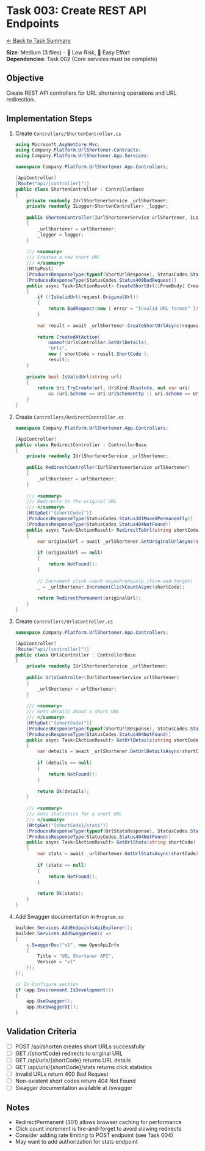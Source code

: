 # Task 003: Create REST API Endpoints

[← Back to Task Summary](./task-summary.md)

**Size**: Medium (3 files) - 🎯 Low Risk, 💪 Easy Effort  
**Dependencies**: Task 002 (Core services must be complete)

## Objective

Create REST API controllers for URL shortening operations and URL redirection.

## Implementation Steps

1. Create `Controllers/ShortenController.cs`
   ```csharp
   using Microsoft.AspNetCore.Mvc;
   using Company.Platform.UrlShortener.Contracts;
   using Company.Platform.UrlShortener.App.Services;
   
   namespace Company.Platform.UrlShortener.App.Controllers;
   
   [ApiController]
   [Route("api/[controller]")]
   public class ShortenController : ControllerBase
   {
       private readonly IUrlShortenerService _urlShortener;
       private readonly ILogger<ShortenController> _logger;
       
       public ShortenController(IUrlShortenerService urlShortener, ILogger<ShortenController> logger)
       {
           _urlShortener = urlShortener;
           _logger = logger;
       }
       
       /// <summary>
       /// Creates a new short URL
       /// </summary>
       [HttpPost]
       [ProducesResponseType(typeof(ShortUrlResponse), StatusCodes.Status201Created)]
       [ProducesResponseType(StatusCodes.Status400BadRequest)]
       public async Task<IActionResult> CreateShortUrl([FromBody] CreateShortUrlRequest request)
       {
           if (!IsValidUrl(request.OriginalUrl))
           {
               return BadRequest(new { error = "Invalid URL format" });
           }
           
           var result = await _urlShortener.CreateShortUrlAsync(request.OriginalUrl, request.ExpiresAt);
           
           return CreatedAtAction(
               nameof(UrlsController.GetUrlDetails), 
               "Urls", 
               new { shortCode = result.ShortCode }, 
               result);
       }
       
       private bool IsValidUrl(string url)
       {
           return Uri.TryCreate(url, UriKind.Absolute, out var uri) 
               && (uri.Scheme == Uri.UriSchemeHttp || uri.Scheme == Uri.UriSchemeHttps);
       }
   }
   ```

2. Create `Controllers/RedirectController.cs`
   ```csharp
   namespace Company.Platform.UrlShortener.App.Controllers;
   
   [ApiController]
   public class RedirectController : ControllerBase
   {
       private readonly IUrlShortenerService _urlShortener;
       
       public RedirectController(IUrlShortenerService urlShortener)
       {
           _urlShortener = urlShortener;
       }
       
       /// <summary>
       /// Redirects to the original URL
       /// </summary>
       [HttpGet("{shortCode}")]
       [ProducesResponseType(StatusCodes.Status301MovedPermanently)]
       [ProducesResponseType(StatusCodes.Status404NotFound)]
       public async Task<IActionResult> RedirectToUrl(string shortCode)
       {
           var originalUrl = await _urlShortener.GetOriginalUrlAsync(shortCode);
           
           if (originalUrl == null)
           {
               return NotFound();
           }
           
           // Increment click count asynchronously (fire-and-forget)
           _ = _urlShortener.IncrementClickCountAsync(shortCode);
           
           return RedirectPermanent(originalUrl);
       }
   }
   ```

3. Create `Controllers/UrlsController.cs`
   ```csharp
   namespace Company.Platform.UrlShortener.App.Controllers;
   
   [ApiController]
   [Route("api/[controller]")]
   public class UrlsController : ControllerBase
   {
       private readonly IUrlShortenerService _urlShortener;
       
       public UrlsController(IUrlShortenerService urlShortener)
       {
           _urlShortener = urlShortener;
       }
       
       /// <summary>
       /// Gets details about a short URL
       /// </summary>
       [HttpGet("{shortCode}")]
       [ProducesResponseType(typeof(ShortUrlResponse), StatusCodes.Status200OK)]
       [ProducesResponseType(StatusCodes.Status404NotFound)]
       public async Task<IActionResult> GetUrlDetails(string shortCode)
       {
           var details = await _urlShortener.GetUrlDetailsAsync(shortCode);
           
           if (details == null)
           {
               return NotFound();
           }
           
           return Ok(details);
       }
       
       /// <summary>
       /// Gets statistics for a short URL
       /// </summary>
       [HttpGet("{shortCode}/stats")]
       [ProducesResponseType(typeof(UrlStatsResponse), StatusCodes.Status200OK)]
       [ProducesResponseType(StatusCodes.Status404NotFound)]
       public async Task<IActionResult> GetUrlStats(string shortCode)
       {
           var stats = await _urlShortener.GetUrlStatsAsync(shortCode);
           
           if (stats == null)
           {
               return NotFound();
           }
           
           return Ok(stats);
       }
   }
   ```

4. Add Swagger documentation in `Program.cs`
   ```csharp
   builder.Services.AddEndpointsApiExplorer();
   builder.Services.AddSwaggerGen(c =>
   {
       c.SwaggerDoc("v1", new OpenApiInfo 
       { 
           Title = "URL Shortener API", 
           Version = "v1" 
       });
   });
   
   // In Configure section
   if (app.Environment.IsDevelopment())
   {
       app.UseSwagger();
       app.UseSwaggerUI();
   }
   ```

## Validation Criteria

- [ ] POST /api/shorten creates short URLs successfully
- [ ] GET /{shortCode} redirects to original URL
- [ ] GET /api/urls/{shortCode} returns URL details
- [ ] GET /api/urls/{shortCode}/stats returns click statistics
- [ ] Invalid URLs return 400 Bad Request
- [ ] Non-existent short codes return 404 Not Found
- [ ] Swagger documentation available at /swagger

## Notes

- RedirectPermanent (301) allows browser caching for performance
- Click count increment is fire-and-forget to avoid slowing redirects
- Consider adding rate limiting to POST endpoint (see Task 004)
- May want to add authorization for stats endpoint